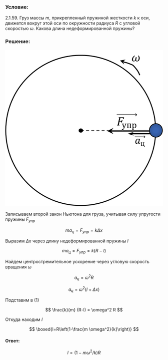 ###  Условие:

$2.1.59.$ Груз массы $m$, прикрепленный пружиной жесткости $k$ к оси, движется вокруг этой оси по окружности радиуса $R$ с угловой скоростью $\omega$. Какова длина недеформированной пружины?

###  Решение:

![ Силы, действующие на груз |640x634, 39%](../../img/2.1.59/draw.png)

Записываем второй закон Ньютона для груза, учитывая силу упругости пружины $F_{упр}$

$$
ma_{ц} = F_{упр} = k \Delta x
$$

Выразим $\Delta x$ через длину недеформированной пружины $l$

$$
ma_{ц} = F_{упр} = k (R-l)\tag{1}
$$

Найдем центростремительное ускорение через угловую скорость вращения $\omega$

$$
a_{ц} = \omega^2 R
$$

$$
a_{ц} = \omega^2 (l+\Delta x)
$$

Подставим в $(1)$

$$
\frac{k}{m} (R-l) = \omega^2 R
$$

Откуда находим $l$

$$
\boxed{l=R\left(1-\frac{m \omega^2}{k}\right)}
$$

#### Ответ:

$$
l=(1-m \omega^2 /k)R
$$